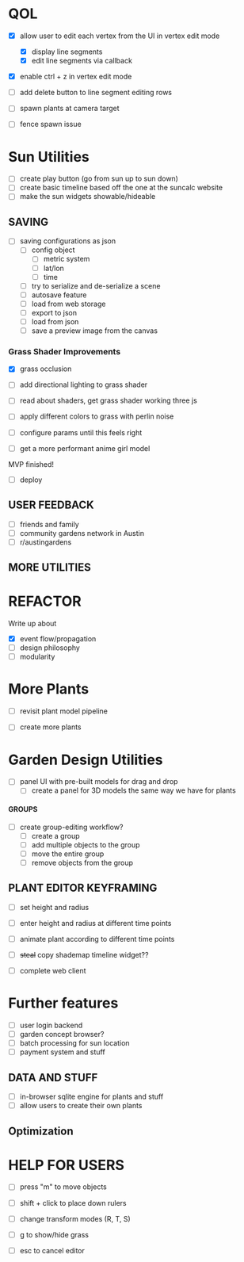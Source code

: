 
# QOL
- [x] allow user to edit each vertex from the UI in vertex edit mode
    - [x] display line segments
    - [x] edit line segments via callback
- [x] enable ctrl + z in vertex edit mode
- [ ] add delete button to line segment editing rows

- [ ] spawn plants at camera target
- [ ] fence spawn issue

# Sun Utilities
- [ ] create play button (go from sun up to sun down)
- [ ] create basic timeline based off the one at the suncalc website
- [ ] make the sun widgets showable/hideable

## SAVING
- [ ] saving configurations as json
    - [ ] config object
        - [ ] metric system
        - [ ] lat/lon
        - [ ] time
    - [ ] try to serialize and de-serialize a scene
    - [ ] autosave feature
    - [ ] load from web storage
    - [ ] export to json
    - [ ] load from json
    - [ ] save a preview image from the canvas

### Grass Shader Improvements
- [x] grass occlusion
- [ ] add directional lighting to grass shader
- [ ] read about shaders, get grass shader working three js
- [ ] apply different colors to grass with perlin noise
- [ ] configure params until this feels right

- [ ] get a more performant anime girl model

MVP finished!
- [ ] deploy

## USER FEEDBACK
- [ ] friends and family
- [ ] community gardens network in Austin
- [ ] r/austingardens

## MORE UTILITIES

# REFACTOR
Write up about 
- [x] event flow/propagation
- [ ] design philosophy
- [ ] modularity

# More Plants
- [ ] revisit plant model pipeline
- [ ] create more plants


# Garden Design Utilities
- [ ] panel UI with pre-built models for drag and drop
    - [ ] create a panel for 3D models the same way we have for plants

#### GROUPS
- [ ] create group-editing workflow?
    - [ ] create a group
    - [ ] add multiple objects to the group
    - [ ] move the entire group
    - [ ] remove objects from the group

## PLANT EDITOR KEYFRAMING
- [ ] set height and radius
- [ ] enter height and radius at different time points
- [ ] animate plant according to different time points

- [ ] ~~steal~~ copy shademap timeline widget??

- [ ] complete web client


# Further features
- [ ] user login backend
- [ ] garden concept browser?
- [ ] batch processing for sun location
- [ ] payment system and stuff

## DATA AND STUFF
- [ ] in-browser sqlite engine for plants and stuff
- [ ] allow users to create their own plants

## Optimization

# HELP FOR USERS
- [ ] press "m" to move objects
- [ ] shift + click to place down rulers
- [ ] change transform modes (R, T, S)
- [ ] g to show/hide grass
- [ ] esc to cancel editor

